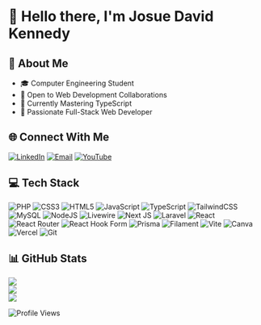 # 👋 Hello there, I'm Josue David Kennedy

## 💫 About Me
- 🎓 Computer Engineering Student
- 🤝 Open to Web Development Collaborations
- 🌱 Currently Mastering TypeScript
- 💼 Passionate Full-Stack Web Developer

## 🌐 Connect With Me
[![LinkedIn](https://img.shields.io/badge/LinkedIn-blue?logo=linkedin&logoColor=white)](https://linkedin.com/in/josue-david-kennedy-mamani-516a22304)
[![Email](https://img.shields.io/badge/Email-red?logo=gmail&logoColor=white)](mailto:kennedysuedavid24@gmail.com)
[![YouTube](https://img.shields.io/badge/YouTube-red?logo=youtube&logoColor=white)](https://youtube.com/channel/UC57Ih2DlIPan9iWqd2VQSRg)

## 💻 Tech Stack
![PHP](https://img.shields.io/badge/php-%23777BB4.svg?style=for-the-badge&logo=php&logoColor=white)
![CSS3](https://img.shields.io/badge/css3-%231572B6.svg?style=for-the-badge&logo=css3&logoColor=white) ![HTML5](https://img.shields.io/badge/html5-%23E34F26.svg?style=for-the-badge&logo=html5&logoColor=white) ![JavaScript](https://img.shields.io/badge/javascript-%23323330.svg?style=for-the-badge&logo=javascript&logoColor=%23F7DF1E) ![TypeScript](https://img.shields.io/badge/typescript-%23007ACC.svg?style=for-the-badge&logo=typescript&logoColor=white) ![TailwindCSS](https://img.shields.io/badge/tailwindcss-%2338B2AC.svg?style=for-the-badge&logo=tailwind-css&logoColor=white) ![MySQL](https://img.shields.io/badge/mysql-4479A1.svg?style=for-the-badge&logo=mysql&logoColor=white) ![NodeJS](https://img.shields.io/badge/node.js-6DA55F?style=for-the-badge&logo=node.js&logoColor=white) ![Livewire](https://img.shields.io/badge/livewire-%234e56a6.svg?style=for-the-badge&logo=livewire&logoColor=white) ![Next JS](https://img.shields.io/badge/Next-black?style=for-the-badge&logo=next.js&logoColor=white) ![Laravel](https://img.shields.io/badge/laravel-%23FF2D20.svg?style=for-the-badge&logo=laravel&logoColor=white) ![React](https://img.shields.io/badge/react-%2320232a.svg?style=for-the-badge&logo=react&logoColor=%2361DAFB) ![React Router](https://img.shields.io/badge/React_Router-CA4245?style=for-the-badge&logo=react-router&logoColor=white) ![React Hook Form](https://img.shields.io/badge/React%20Hook%20Form-%23EC5990.svg?style=for-the-badge&logo=reacthookform&logoColor=white) ![Prisma](https://img.shields.io/badge/Prisma-3982CE?style=for-the-badge&logo=Prisma&logoColor=white) ![Filament](https://img.shields.io/badge/Filament-FFAA00?style=for-the-badge&logoColor=%23000000) ![Vite](https://img.shields.io/badge/vite-%23646CFF.svg?style=for-the-badge&logo=vite&logoColor=white) ![Canva](https://img.shields.io/badge/Canva-%2300C4CC.svg?style=for-the-badge&logo=Canva&logoColor=white) ![Vercel](https://img.shields.io/badge/vercel-%23000000.svg?style=for-the-badge&logo=vercel&logoColor=white) ![Git](https://img.shields.io/badge/git-%23F05033.svg?style=for-the-badge&logo=git&logoColor=white)
## 📊 GitHub Stats
![](https://github-readme-stats.vercel.app/api?username=programfive&theme=dark&hide_border=false&include_all_commits=true)<br/>
![](https://github-readme-streak-stats.herokuapp.com/?user=programfive&theme=dark&hide_border=false)<br/>
![](https://github-readme-stats.vercel.app/api/top-langs/?username=programfive&theme=dark&hide_border=false&layout=compact)

![Profile Views](https://visitcount.itsvg.in/api?id=programfive&icon=0&color=0)
